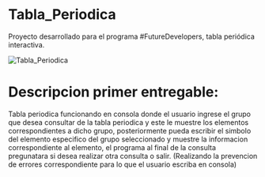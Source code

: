 # Tabla_Periodica
Proyecto desarrollado para el programa #FutureDevelopers, tabla periódica interactiva.

![Tabla_Periodica](https://user-images.githubusercontent.com/89148608/143875476-587e4408-591f-4f8d-a8ff-524761ced976.png)


# Descripcion primer entregable:

Tabla periodica funcionando en consola donde el usuario ingrese el grupo que desea consultar de la tabla periodica y este le muestre los elementos correspondientes a dicho grupo, posteriormente pueda escribir el simbolo del elemento especifico del grupo seleccionado y muestre la informacion correspondiente al elemento, el programa al final de la consulta pregunatara si desea realizar otra consulta o salir. (Realizando la prevencion de errores correspondiente para lo que el usuario escriba en consola)
